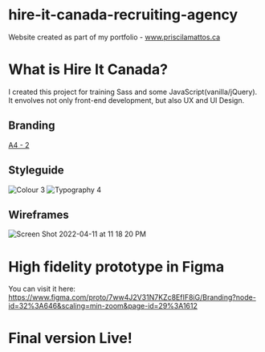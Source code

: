 # hire-it-canada-recruiting-agency
Website created as part of my portfolio - www.priscilamattos.ca

# What is Hire It Canada?

I created this project for training Sass and some JavaScript(vanilla/jQuery). It envolves not only front-end development, but also 
UX and UI Design.

## Branding
[A4 - 2](https://user-images.githubusercontent.com/65781962/162873066-84dda48f-515a-4213-8a4e-e0c606d5a69f.png)


## Styleguide
![Colour 3](https://user-images.githubusercontent.com/65781962/162873118-9749f04d-3f68-41cd-a0db-de98cce7c0d6.png)
![Typography 4](https://user-images.githubusercontent.com/65781962/162873129-2cd1ec75-b6ce-4c5a-b435-0cc2e01a029f.png)


## Wireframes
![Screen Shot 2022-04-11 at 11 18 20 PM](https://user-images.githubusercontent.com/65781962/162873164-f8ea6903-2c06-428c-bd71-738781257c9e.png)


# High fidelity prototype in Figma
You can visit it here: https://www.figma.com/proto/7ww4J2V31N7KZc8EfIF8iG/Branding?node-id=32%3A646&scaling=min-zoom&page-id=29%3A1612

# Final version Live!


